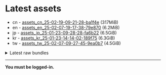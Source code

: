 # Latest assets
- cn - [assets_cn_25-02-19-09-21-28-ba1f4e](https://github.com/ArknightsAssets/NewAssets/actions/runs/13430866682/artifacts/2621886637) (317MiB)
- en - [assets_en_25-02-07-19-17-38-79e870](https://github.com/ArknightsAssets/NewAssets/actions/runs/13214326369/artifacts/2558300297) (6.2MiB)
- jp - [assets_jp_25-01-23-09-28-28-fa6b22](https://github.com/ArknightsAssets/NewAssets/actions/runs/13191415700/artifacts/2551611714) (6.5GiB)
- kr - [assets_kr_25-01-23-14-14-02-189f75](https://github.com/ArknightsAssets/NewAssets/actions/runs/13191415700/artifacts/2551561995) (6.3GiB)
- tw - [assets_tw_25-02-07-09-27-45-9ea0b7](https://github.com/ArknightsAssets/NewAssets/actions/runs/13256348486/artifacts/2569616436) (4.5GiB)

<details>
<summary>Latest raw bundles</summary>

- cn - [bundles_cn_25-02-19-09-21-28-ba1f4e](https://github.com/ArknightsAssets/NewAssets/actions/runs/13430866682/artifacts/2621887176) (144MiB)
- en - [bundles_en_25-02-07-19-17-38-79e870](https://github.com/ArknightsAssets/NewAssets/actions/runs/13214326369/artifacts/2558300322) (6.1MiB)
- jp - [bundles_jp_25-01-23-09-28-28-fa6b22](https://github.com/ArknightsAssets/NewAssets/actions/runs/13191415700/artifacts/2551614446) (1.3GiB)
- kr - [bundles_kr_25-01-23-14-14-02-189f75](https://github.com/ArknightsAssets/NewAssets/actions/runs/13191415700/artifacts/2551564381) (1.3GiB)
- tw - [bundles_tw_25-02-07-09-27-45-9ea0b7](https://github.com/ArknightsAssets/NewAssets/actions/runs/13256348486/artifacts/2569619707) (2.0GiB)

</details>

---

**You must be logged-in.**
